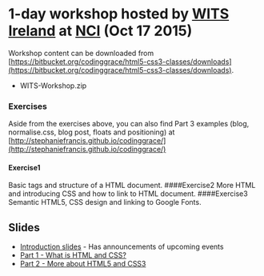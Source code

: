 # 1-day workshop hosted by [WITS Ireland](http://witsireland.com) at [NCI](https://www.ncirl.ie/) (Oct 17 2015)

Workshop content can be downloaded from [https://bitbucket.org/codinggrace/html5-css3-classes/downloads](https://bitbucket.org/codinggrace/html5-css3-classes/downloads).

* WITS-Workshop.zip

### Exercises

Aside from the exercises above, you can also find Part 3 examples (blog, normalise.css, blog post, floats and positioning) at [http://stephaniefrancis.github.io/codinggrace/](http://stephaniefrancis.github.io/codinggrace/)

#### Exercise1
Basic tags and structure of a HTML document.
####Exercise2
More HTML and introducing CSS and how to link to HTML document.
####Exercise3
Semantic HTML5, CSS design and linking to Google Fonts.

## Slides
* [Introduction slides](https://docs.google.com/presentation/d/1rmvhdYcHQ_wKwb_M3CLWZ7782Li_kQ2_WSHg95grHTM/pub?start=false&loop=false&delayms=3000) - Has announcements of upcoming events
* [Part 1 - What is HTML and CSS?](https://docs.google.com/presentation/d/1p6GNKoo0Ssm9IHYx0RBtSiLW6HvhZxICAL1yb74Pzy4/pub?start=false&loop=false&delayms=3000)
* [Part 2 - More about HTML5 and CSS3](https://docs.google.com/presentation/d/13vS4ZqSE0q0bq046W5hMm4pjWyy8fLV0ZODoCfIPpEI/pub?start=false&loop=false&delayms=3000)
